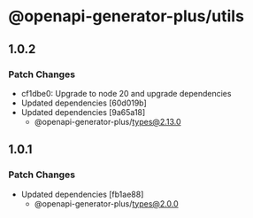 # @openapi-generator-plus/utils

## 1.0.2

### Patch Changes

- cf1dbe0: Upgrade to node 20 and upgrade dependencies
- Updated dependencies [60d019b]
- Updated dependencies [9a65a18]
  - @openapi-generator-plus/types@2.13.0

## 1.0.1

### Patch Changes

- Updated dependencies [fb1ae88]
  - @openapi-generator-plus/types@2.0.0
